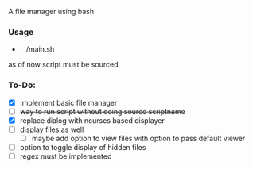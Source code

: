 A file manager using bash

### Usage
- . ./main.sh

as of now script must be sourced

### To-Do:
- [x] Implement basic file manager
- [ ] ~~way to run script without doing source scriptname~~
- [x] replace dialog with ncurses based displayer
- [ ] display files as well 
    - [ ] maybe add option to view files with option to pass default viewer
- [ ] option to toggle display of hidden files 
- [ ] regex must be implemented
